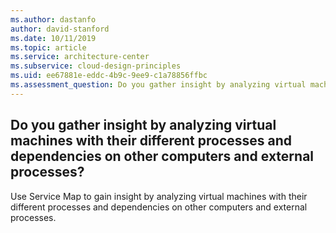 ```yaml
---
ms.author: dastanfo
author: david-stanford
ms.date: 10/11/2019
ms.topic: article
ms.service: architecture-center
ms.subservice: cloud-design-principles
ms.uid: ee67881e-eddc-4b9c-9ee9-c1a78856ffbc
ms.assessment_question: Do you gather insight by analyzing virtual machines with their different processes and dependencies on other computers and external processes?
---
```

## Do you gather insight by analyzing virtual machines with their different processes and dependencies on other computers and external processes?


Use Service Map to gain insight by analyzing virtual machines with their different processes and dependencies on other computers and external processes.
